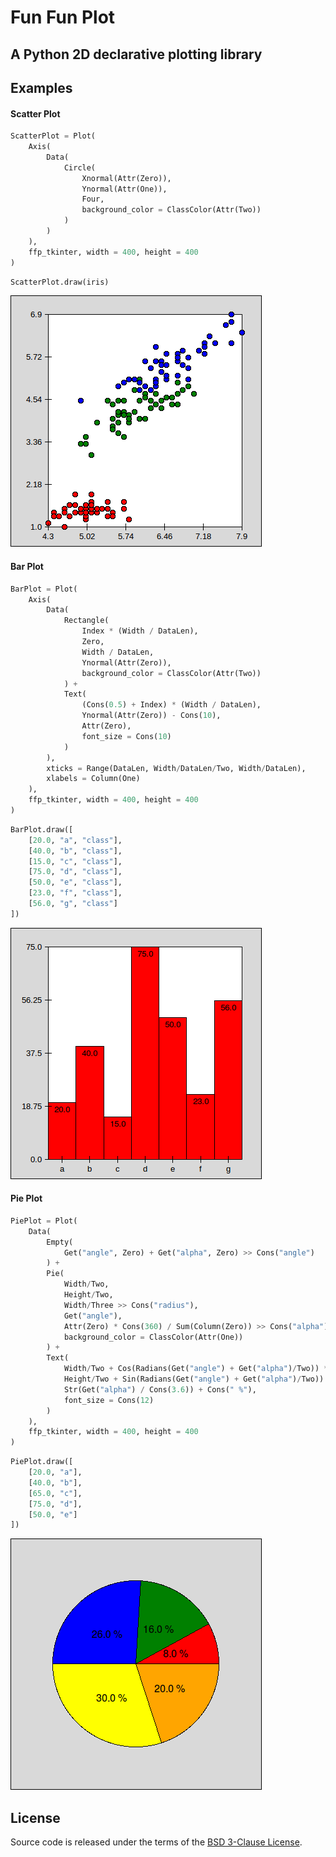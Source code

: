 # Fun Fun Plot
## A Python 2D declarative plotting library

## Examples
#### Scatter Plot

```python
ScatterPlot = Plot(
    Axis(
        Data(
            Circle(
                Xnormal(Attr(Zero)),
                Ynormal(Attr(One)),
                Four,
                background_color = ClassColor(Attr(Two))
            )
        )
    ),
    ffp_tkinter, width = 400, height = 400
)
```

```python
ScatterPlot.draw(iris)
```

![Scatter plot](samples/scatter.png)


#### Bar Plot

```python
BarPlot = Plot(
    Axis(
        Data(
            Rectangle(
                Index * (Width / DataLen),
                Zero,
                Width / DataLen,
                Ynormal(Attr(Zero)),
                background_color = ClassColor(Attr(Two))
            ) +
            Text(
                (Cons(0.5) + Index) * (Width / DataLen),
                Ynormal(Attr(Zero)) - Cons(10),
                Attr(Zero),
                font_size = Cons(10)
            )
        ),
        xticks = Range(DataLen, Width/DataLen/Two, Width/DataLen),
        xlabels = Column(One)
    ),
    ffp_tkinter, width = 400, height = 400
)
```

```python
BarPlot.draw([
    [20.0, "a", "class"],
    [40.0, "b", "class"],
    [15.0, "c", "class"],
    [75.0, "d", "class"],
    [50.0, "e", "class"],
    [23.0, "f", "class"],
    [56.0, "g", "class"]
])
```

![Bar plot](samples/bar.png)


#### Pie Plot

```python
PiePlot = Plot(
    Data(
        Empty(
            Get("angle", Zero) + Get("alpha", Zero) >> Cons("angle")
        ) +
        Pie(
            Width/Two,
            Height/Two,
            Width/Three >> Cons("radius"),
            Get("angle"),
            Attr(Zero) * Cons(360) / Sum(Column(Zero)) >> Cons("alpha"),
            background_color = ClassColor(Attr(One))
        ) +
        Text(
            Width/Two + Cos(Radians(Get("angle") + Get("alpha")/Two)) * Get("radius")/Two,
            Height/Two + Sin(Radians(Get("angle") + Get("alpha")/Two)) * Get("radius")/Two,
            Str(Get("alpha") / Cons(3.6)) + Cons(" %"),
            font_size = Cons(12)
        )
    ),
    ffp_tkinter, width = 400, height = 400
)
```

```python
PiePlot.draw([
    [20.0, "a"],
    [40.0, "b"],
    [65.0, "c"],
    [75.0, "d"],
    [50.0, "e"]
])
```

![Pie plot](samples/pie.png)


## License
Source code is released under the terms of the [BSD 3-Clause License](LICENSE).
